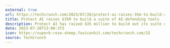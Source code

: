```yaml
---
external: true
url: https://techcrunch.com/2023/07/26/protect-ai-raises-35m-to-build-a-suite-of-ai-defending-tools/
title: Protect AI raises $35M to build a suite of AI-defending tools
description: Protect AI has raised $35 million to build out its suite of tools for protecting AI apps and models from cyberattacks.
date: 2023-07-26T13:00:37Z
icon: https://superb-rose-sheep.faviconkit.com/techcrunch.com/32
source: TechCrunch
---
```

